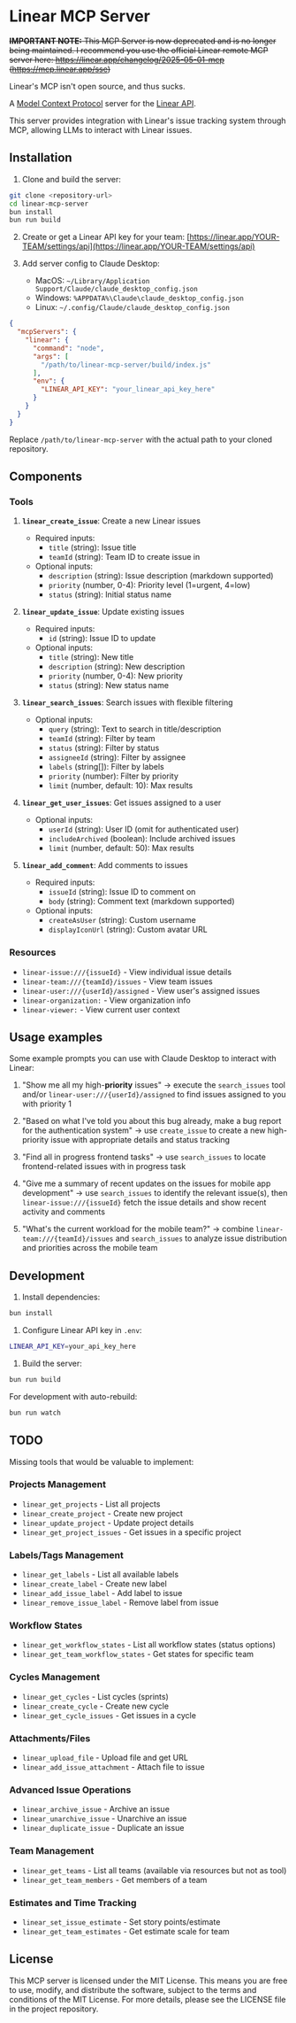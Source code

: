 # Linear MCP Server


~~**IMPORTANT NOTE:** This MCP Server is now deprecated and is no longer being maintained. I recommend you use the official Linear remote MCP server here: https://linear.app/changelog/2025-05-01-mcp (https://mcp.linear.app/sse)~~

Linear's MCP isn't open source, and thus sucks.

A [Model Context Protocol](https://github.com/modelcontextprotocol) server for the [Linear API](https://developers.linear.app/docs/graphql/working-with-the-graphql-api).

This server provides integration with Linear's issue tracking system through MCP, allowing LLMs to interact with Linear issues.

## Installation

1. Clone and build the server:
```bash
git clone <repository-url>
cd linear-mcp-server
bun install
bun run build
```

2. Create or get a Linear API key for your team: [https://linear.app/YOUR-TEAM/settings/api](https://linear.app/YOUR-TEAM/settings/api)

3. Add server config to Claude Desktop:
   - MacOS: `~/Library/Application Support/Claude/claude_desktop_config.json`
   - Windows: `%APPDATA%\Claude\claude_desktop_config.json`
   - Linux: `~/.config/Claude/claude_desktop_config.json`

```json
{
  "mcpServers": {
    "linear": {
      "command": "node",
      "args": [
        "/path/to/linear-mcp-server/build/index.js"
      ],
      "env": {
        "LINEAR_API_KEY": "your_linear_api_key_here"
      }
    }
  }
}
```

Replace `/path/to/linear-mcp-server` with the actual path to your cloned repository.

## Components

### Tools

1. **`linear_create_issue`**: Create a new Linear issues
   - Required inputs:
     - `title` (string): Issue title
     - `teamId` (string): Team ID to create issue in
   - Optional inputs:
     - `description` (string): Issue description (markdown supported)
     - `priority` (number, 0-4): Priority level (1=urgent, 4=low)
     - `status` (string): Initial status name

2. **`linear_update_issue`**: Update existing issues
   - Required inputs:
     - `id` (string): Issue ID to update
   - Optional inputs:
     - `title` (string): New title
     - `description` (string): New description
     - `priority` (number, 0-4): New priority
     - `status` (string): New status name

3. **`linear_search_issues`**: Search issues with flexible filtering
   - Optional inputs:
     - `query` (string): Text to search in title/description
     - `teamId` (string): Filter by team
     - `status` (string): Filter by status
     - `assigneeId` (string): Filter by assignee
     - `labels` (string[]): Filter by labels
     - `priority` (number): Filter by priority
     - `limit` (number, default: 10): Max results

4. **`linear_get_user_issues`**: Get issues assigned to a user
   - Optional inputs:
     - `userId` (string): User ID (omit for authenticated user)
     - `includeArchived` (boolean): Include archived issues
     - `limit` (number, default: 50): Max results

5. **`linear_add_comment`**: Add comments to issues
   - Required inputs:
     - `issueId` (string): Issue ID to comment on
     - `body` (string): Comment text (markdown supported)
   - Optional inputs:
     - `createAsUser` (string): Custom username
     - `displayIconUrl` (string): Custom avatar URL

### Resources

- `linear-issue:///{issueId}` - View individual issue details
- `linear-team:///{teamId}/issues` - View team issues
- `linear-user:///{userId}/assigned` - View user's assigned issues
- `linear-organization:` - View organization info
- `linear-viewer:` - View current user context

## Usage examples

Some example prompts you can use with Claude Desktop to interact with Linear:

1. "Show me all my high-**priority** issues" → execute the `search_issues` tool and/or `linear-user:///{userId}/assigned` to find issues assigned to you with priority 1

2. "Based on what I've told you about this bug already, make a bug report for the authentication system" → use `create_issue` to create a new high-priority issue with appropriate details and status tracking

3. "Find all in progress frontend tasks" → use `search_issues` to locate frontend-related issues with in progress task

4. "Give me a summary of recent updates on the issues for mobile app development" → use `search_issues` to identify the relevant issue(s), then `linear-issue:///{issueId}` fetch the issue details and show recent activity and comments

5. "What's the current workload for the mobile team?" → combine `linear-team:///{teamId}/issues` and `search_issues` to analyze issue distribution and priorities across the mobile team

## Development

1. Install dependencies:

```bash
bun install
```

1. Configure Linear API key in `.env`:

```bash
LINEAR_API_KEY=your_api_key_here
```

1. Build the server:

```bash
bun run build
```

For development with auto-rebuild:

```bash
bun run watch
```

## TODO

Missing tools that would be valuable to implement:

### Projects Management
- `linear_get_projects` - List all projects
- `linear_create_project` - Create new project  
- `linear_update_project` - Update project details
- `linear_get_project_issues` - Get issues in a specific project

### Labels/Tags Management
- `linear_get_labels` - List all available labels
- `linear_create_label` - Create new label
- `linear_add_issue_label` - Add label to issue
- `linear_remove_issue_label` - Remove label from issue

### Workflow States
- `linear_get_workflow_states` - List all workflow states (status options)
- `linear_get_team_workflow_states` - Get states for specific team

### Cycles Management
- `linear_get_cycles` - List cycles (sprints)
- `linear_create_cycle` - Create new cycle
- `linear_get_cycle_issues` - Get issues in a cycle

### Attachments/Files
- `linear_upload_file` - Upload file and get URL
- `linear_add_issue_attachment` - Attach file to issue

### Advanced Issue Operations
- `linear_archive_issue` - Archive an issue
- `linear_unarchive_issue` - Unarchive an issue
- `linear_duplicate_issue` - Duplicate an issue

### Team Management
- `linear_get_teams` - List all teams (available via resources but not as tool)
- `linear_get_team_members` - Get members of a team

### Estimates and Time Tracking
- `linear_set_issue_estimate` - Set story points/estimate
- `linear_get_team_estimates` - Get estimate scale for team

## License

This MCP server is licensed under the MIT License. This means you are free to use, modify, and distribute the software, subject to the terms and conditions of the MIT License. For more details, please see the LICENSE file in the project repository.
